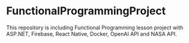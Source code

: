 # FunctionalProgrammingProject
This repository is including Functional Programming lesson project with ASP.NET, Firebase, React Native, Docker, OpenAI API and NASA API.
